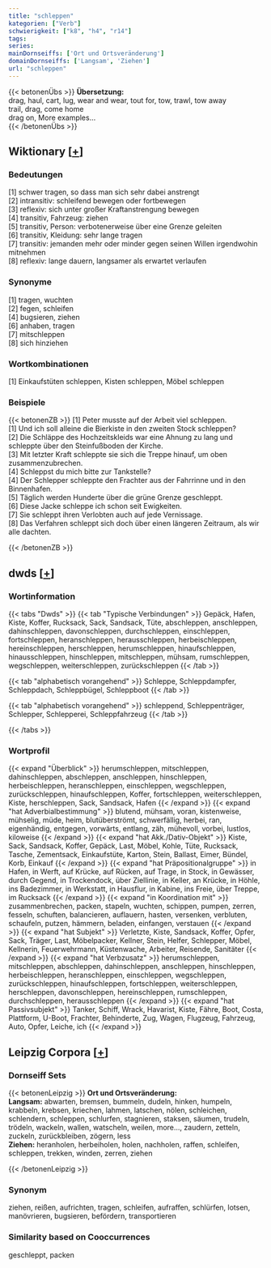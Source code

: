 ```yaml
---
title: "schleppen"
kategorien: ["Verb"]
schwierigkeit: ["k8", "h4", "r14"]
tags:
series:
mainDornseiffs: ['Ort und Ortsveränderung']
domainDornseiffs: ['Langsam', 'Ziehen']
url: "schleppen"
---
```


{{< betonenÜbs >}}
**Übersetzung:**  
drag, haul, cart, lug, wear and wear, tout for, tow, trawl, tow away  
trail, drag, come home  
drag  on, More examples...  
{{< /betonenÜbs >}}

## Wiktionary [[+](https://de.wiktionary.org/wiki/schleppen)]

### Bedeutungen
[1] schwer tragen, so dass man sich sehr dabei anstrengt  
[2] intransitiv: schleifend bewegen oder fortbewegen  
[3] reflexiv: sich unter großer Kraftanstrengung bewegen  
[4] transitiv, Fahrzeug: ziehen  
[5] transitiv, Person: verbotenerweise über eine Grenze geleiten  
[6] transitiv, Kleidung: sehr lange tragen  
[7] transitiv: jemanden mehr oder minder gegen seinen Willen irgendwohin mitnehmen  
[8] reflexiv: lange dauern, langsamer als erwartet verlaufen  

### Synonyme
[1] tragen, wuchten  
[2] fegen, schleifen  
[4] bugsieren, ziehen  
[6] anhaben, tragen  
[7] mitschleppen  
[8] sich hinziehen  

### Wortkombinationen
[1] Einkaufstüten schleppen, Kisten schleppen, Möbel schleppen  

### Beispiele
{{< betonenZB >}}
[1] Peter musste auf der Arbeit viel schleppen.  
[1] Und ich soll alleine die Bierkiste in den zweiten Stock schleppen?  
[2] Die Schläppe des Hochzeitskleids war eine Ahnung zu lang und schleppte über den Steinfußboden der Kirche.  
[3] Mit letzter Kraft schleppte sie sich die Treppe hinauf, um oben zusammenzubrechen.  
[4] Schleppst du mich bitte zur Tankstelle?  
[4] Der Schlepper schleppte den Frachter aus der Fahrrinne und in den Binnenhafen.  
[5] Täglich werden Hunderte über die grüne Grenze geschleppt.  
[6] Diese Jacke schleppe ich schon seit Ewigkeiten.  
[7] Sie schleppt ihren Verlobten auch auf jede Vernissage.  
[8] Das Verfahren schleppt sich doch über einen längeren Zeitraum, als wir alle dachten.  

{{< /betonenZB >}}


## dwds [[+](https://www.dwds.de/wb/schleppen)]

### Wortinformation
{{< tabs "Dwds" >}}
{{< tab "Typische Verbindungen" >}}
Gepäck, Hafen, Kiste, Koffer, Rucksack, Sack, Sandsack, Tüte, abschleppen, anschleppen, dahinschleppen, davonschleppen, durchschleppen, einschleppen, fortschleppen, heranschleppen, herausschleppen, herbeischleppen, hereinschleppen, herschleppen, herumschleppen, hinaufschleppen, hinausschleppen, hinschleppen, mitschleppen, mühsam, rumschleppen, wegschleppen, weiterschleppen, zurückschleppen
{{< /tab >}}

{{< tab "alphabetisch vorangehend" >}}
Schleppe, Schleppdampfer, Schleppdach, Schleppbügel, Schleppboot
{{< /tab >}}

{{< tab "alphabetisch vorangehend" >}}
schleppend, Schleppenträger, Schlepper, Schlepperei, Schleppfahrzeug
{{< /tab >}}

{{< /tabs >}}

### Wortprofil
{{< expand "Überblick" >}} herumschleppen, mitschleppen, dahinschleppen, abschleppen, anschleppen, hinschleppen, herbeischleppen, heranschleppen, einschleppen, wegschleppen, zurückschleppen, hinaufschleppen, Koffer, fortschleppen, weiterschleppen, Kiste, herschleppen, Sack, Sandsack, Hafen {{< /expand >}}
{{< expand "hat Adverbialbestimmung" >}} blutend, mühsam, voran, kistenweise, mühselig, müde, heim, blutüberströmt, schwerfällig, herbei, ran, eigenhändig, entgegen, vorwärts, entlang, zäh, mühevoll, vorbei, lustlos, kiloweise {{< /expand >}}
{{< expand "hat Akk./Dativ-Objekt" >}} Kiste, Sack, Sandsack, Koffer, Gepäck, Last, Möbel, Kohle, Tüte, Rucksack, Tasche, Zementsack, Einkaufstüte, Karton, Stein, Ballast, Eimer, Bündel, Korb, Einkauf {{< /expand >}}
{{< expand "hat Präpositionalgruppe" >}} in Hafen, in Werft, auf Krücke, auf Rücken, auf Trage, in Stock, in Gewässer, durch Gegend, in Trockendock, über Ziellinie, in Keller, an Krücke, in Höhle, ins Badezimmer, in Werkstatt, in Hausflur, in Kabine, ins Freie, über Treppe, im Rucksack {{< /expand >}}
{{< expand "in Koordination mit" >}} zusammenbrechen, packen, stapeln, wuchten, schippen, pumpen, zerren, fesseln, schuften, balancieren, auflauern, hasten, versenken, verbluten, schaufeln, putzen, hämmern, beladen, einfangen, verstauen {{< /expand >}}
{{< expand "hat Subjekt" >}} Verletzte, Kiste, Sandsack, Koffer, Opfer, Sack, Träger, Last, Möbelpacker, Kellner, Stein, Helfer, Schlepper, Möbel, Kellnerin, Feuerwehrmann, Küstenwache, Arbeiter, Reisende, Sanitäter {{< /expand >}}
{{< expand "hat Verbzusatz" >}} herumschleppen, mitschleppen, abschleppen, dahinschleppen, anschleppen, hinschleppen, herbeischleppen, heranschleppen, einschleppen, wegschleppen, zurückschleppen, hinaufschleppen, fortschleppen, weiterschleppen, herschleppen, davonschleppen, hereinschleppen, rumschleppen, durchschleppen, herausschleppen {{< /expand >}}
{{< expand "hat Passivsubjekt" >}} Tanker, Schiff, Wrack, Havarist, Kiste, Fähre, Boot, Costa, Plattform, U-Boot, Frachter, Behinderte, Zug, Wagen, Flugzeug, Fahrzeug, Auto, Opfer, Leiche, ich {{< /expand >}}

## Leipzig Corpora [[+](https://corpora.uni-leipzig.de/en/res?word=schleppen&corpusId=deu_newscrawl-public_2018)]

### Dornseiff Sets
{{< betonenLeipzig >}}
**Ort und Ortsveränderung:**  
**Langsam:** abwarten, bremsen, bummeln, dudeln, hinken, humpeln, krabbeln, krebsen, kriechen, lahmen, latschen, nölen, schleichen, schlendern, schleppen, schlurfen, stagnieren, staksen, säumen, trudeln, trödeln, wackeln, wallen, watscheln, weilen, more..., zaudern, zetteln, zuckeln, zurückbleiben, zögern, less  
**Ziehen:** heranholen, herbeiholen, holen, nachholen, raffen, schleifen, schleppen, trekken, winden, zerren, ziehen  

{{< /betonenLeipzig >}}

### Synonym
ziehen, reißen, aufrichten, tragen, schleifen, aufraffen, schlürfen, lotsen, manövrieren, bugsieren, befördern, transportieren


### Similarity based on Cooccurrences
geschleppt, packen

